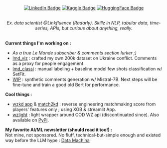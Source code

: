 <div align= "center" id="badges">
<a href="https://www.linkedin.com/in/matthieuvion/"><img src="https://img.shields.io/badge/LinkedIn-blue?style=flat&logo=linkedin&logoColor=white" alt="LinkedIn Badge"/></a>
<a href="https://www.kaggle.com/amadevs/code"><img src="https://img.shields.io/badge/Kaggle-20BEFF?style=flat&logo=Kaggle&logoColor=white" alt="Kaggle Badge"/></a>
<a href="https://huggingface.co/gentilrenard"><img src="https://img.shields.io/badge/HuggingFace-black?style=flat&logo=huggingface&logoColor=white" alt="HuggingFace Badge"/></a>
</div>
<br>
<p align="center"><i> Ex. data scientist @Linkfluence (Radarly). Skillz in NLP, tabular data, time-series, APIs, but curious about anything, really.</i></p>
<br>
<b>Current things I'm working on :</b>  

- <i>As a true Le Monde subscriber & comments section lurker ;)</i>  
- [lmd_viz](https://github.com/matthieuvion/lmd_viz) : crafted my own 200k dataset on Ukraine conflict. Comments as a proxy for people engagement.
- [lmd_classi](https://github.com/matthieuvion/lmd_classi) : manual labeling + baseline model few shots classification w/ SetFit.  
- [WIP](https://www.kaggle.com/amadevs/code) : synthetic comments generation w/ Mistral-7B. Next steps will be fine-tune and train a good old Bert for performance. 

<b>Cool things :</b>
- [wzkd app](https://github.com/matthieuvion/wzkd) & [match2kd](https://github.com/matthieuvion/match2kd) : reverse engineering matchmaking score from players' features only ; using XGB & streamlit App.
- [wzlight](https://github.com/matthieuvion/wzlight) :  light wrapper around COD WZ api (discontinuated since). Also available on [PyPi](https://pypi.org/project/wzlight/).


<b>My favorite AI/ML newsletter (should read it too!) :</b><br>
Not mine, not sponsored. No fluff, technical-but-simple enough and existed way before the LLM hype : [Data Machina](https://datamachina.com)
